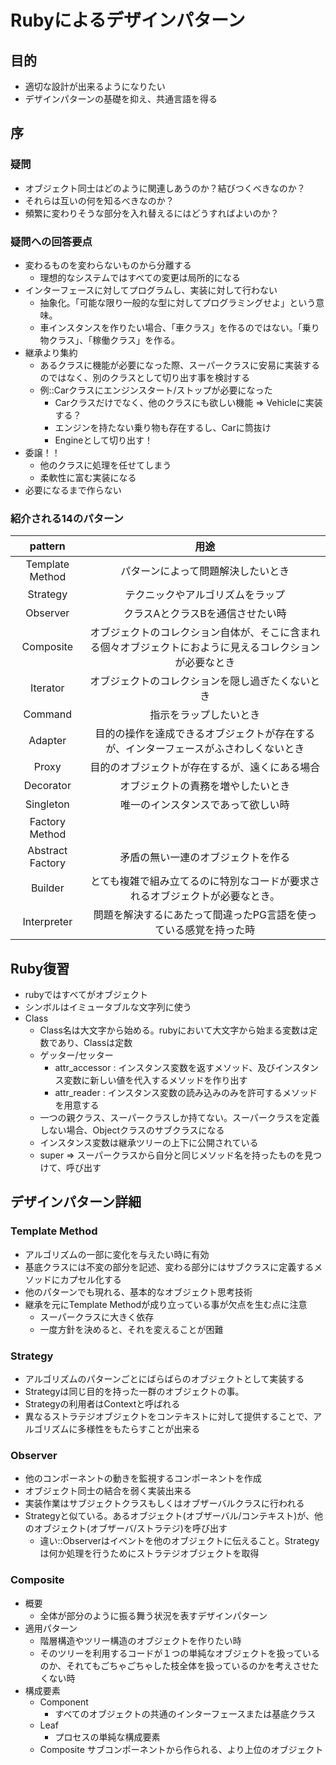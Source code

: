 # Rubyによるデザインパターン
## 目的
* 適切な設計が出来るようになりたい
* デザインパターンの基礎を抑え、共通言語を得る

## 序
### 疑問
* オブジェクト同士はどのように関連しあうのか？結びつくべきなのか？
* それらは互いの何を知るべきなのか？
* 頻繁に変わりそうな部分を入れ替えるにはどうすればよいのか？

### 疑問への回答要点
* 変わるものを変わらないものから分離する
    * 理想的なシステムではすべての変更は局所的になる
* インターフェースに対してプログラムし、実装に対して行わない
    * 抽象化。「可能な限り一般的な型に対してプログラミングせよ」という意味。
    * 車インスタンスを作りたい場合、「車クラス」を作るのではない。「乗り物クラス」、「稼働クラス」を作る。
* 継承より集約
    * あるクラスに機能が必要になった際、スーパークラスに安易に実装するのではなく、別のクラスとして切り出す事を検討する
    * 例::Carクラスにエンジンスタート/ストップが必要になった
        * Carクラスだけでなく、他のクラスにも欲しい機能 => Vehicleに実装する？
        * エンジンを持たない乗り物も存在するし、Carに筒抜け
        * Engineとして切り出す！
* 委譲！！
    * 他のクラスに処理を任せてしまう
    * 柔軟性に富む実装になる
* 必要になるまで作らない


### 紹介される14のパターン

| pattern          | 用途                                                                                                     |
|:----------------:|:--------------------------------------------------------------------------------------------------------:|
| Template Method  | パターンによって問題解決したいとき                                                                       |
| Strategy         | テクニックやアルゴリズムをラップ                                                                         |
| Observer         | クラスAとクラスBを通信させたい時                                                                         |
| Composite        | オブジェクトのコレクション自体が、そこに含まれる個々オブジェクトにおように見えるコレクションが必要なとき |
| Iterator         | オブジェクトのコレクションを隠し過ぎたくないとき                                                         |
| Command          | 指示をラップしたいとき                                                                                   |
| Adapter          | 目的の操作を達成できるオブジェクトが存在するが、インターフェースがふさわしくないとき                     |
| Proxy            | 目的のオブジェクトが存在するが、遠くにある場合                                                           |
| Decorator        | オブジェクトの責務を増やしたいとき                                                                       |
| Singleton        | 唯一のインスタンスであって欲しい時                                                                       |
| Factory Method   |                                                                                                          |
| Abstract Factory | 矛盾の無い一連のオブジェクトを作る                                                                       |
| Builder          | とても複雑で組み立てるのに特別なコードが要求されるオブジェクトが必要なとき。                             |
| Interpreter      | 問題を解決するにあたって間違ったPG言語を使っている感覚を持った時                                         |


## Ruby復習
* rubyではすべてがオブジェクト
* シンボルはイミュータブルな文字列に使う
* Class
    * Class名は大文字から始める。rubyにおいて大文字から始まる変数は定数であり、Classは定数
    * ゲッター/セッター
        * attr_accessor : インスタンス変数を返すメソッド、及びインスタンス変数に新しい値を代入するメソッドを作り出す
        * attr_reader : インスタンス変数の読み込みのみを許可するメソッドを用意する
    * 一つの親クラス、スーパークラスしか持てない。スーパークラスを定義しない場合、Objectクラスのサブクラスになる
    * インスタンス変数は継承ツリーの上下に公開されている
    * super => スーパークラスから自分と同じメソッド名を持ったものを見つけて、呼び出す

## デザインパターン詳細
### Template Method
* アルゴリズムの一部に変化を与えたい時に有効
* 基底クラスには不変の部分を記述、変わる部分にはサブクラスに定義するメソッドにカプセル化する
* 他のパターンでも現れる、基本的なオブジェクト思考技術
* 継承を元にTemplate Methodが成り立っている事が欠点を生む点に注意
    * スーパークラスに大きく依存
    * 一度方針を決めると、それを変えることが困難

### Strategy
* アルゴリズムのパターンごとにばらばらのオブジェクトとして実装する
* Strategyは同じ目的を持った一群のオブジェクトの事。
* Strategyの利用者はContextと呼ばれる
* 異なるストラテジオブジェクトをコンテキストに対して提供することで、アルゴリズムに多様性をもたらすことが出来る


### Observer 
* 他のコンポーネントの動きを監視するコンポーネントを作成
* オブジェクト同士の結合を弱く実装出来る
* 実装作業はサブジェクトクラスもしくはオブザーバルクラスに行われる
* Strategyと似ている。あるオブジェクト(オブザーバル/コンテキスト)が、他のオブジェクト(オブザーバ/ストラテジ)を呼び出す
    * 違い::Observerはイベントを他のオブジェクトに伝えること。Strategyは何か処理を行うためにストラテジオブジェクトを取得

### Composite
* 概要
    * 全体が部分のように振る舞う状況を表すデザインパターン
* 適用パターン
    * 階層構造やツリー構造のオブジェクトを作りたい時
    * そのツリーを利用するコードが１つの単純なオブジェクトを扱っているのか、それてもごちゃごちゃした枝全体を扱っているのかを考えさせたくない時
* 構成要素
    * Component
        * すべてのオブジェクトの共通のインターフェースまたは基底クラス
    * Leaf
        * プロセスの単純な構成要素
    * Composite
        サブコンポーネントから作られる、より上位のオブジェクト


